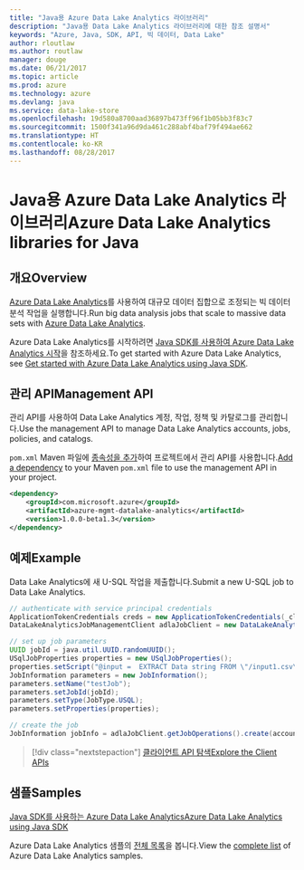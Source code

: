```yaml
---
title: "Java용 Azure Data Lake Analytics 라이브러리"
description: "Java용 Data Lake Analytics 라이브러리에 대한 참조 설명서"
keywords: "Azure, Java, SDK, API, 빅 데이터, Data Lake"
author: rloutlaw
ms.author: routlaw
manager: douge
ms.date: 06/21/2017
ms.topic: article
ms.prod: azure
ms.technology: azure
ms.devlang: java
ms.service: data-lake-store
ms.openlocfilehash: 19d580a8700aad36897b473ff96f1b05bb3f83c7
ms.sourcegitcommit: 1500f341a96d9da461c288abf4baf79f494ae662
ms.translationtype: HT
ms.contentlocale: ko-KR
ms.lasthandoff: 08/28/2017
---
```

# <a name="azure-data-lake-analytics-libraries-for-java"></a><span data-ttu-id="247d9-104">Java용 Azure Data Lake Analytics 라이브러리</span><span class="sxs-lookup"><span data-stu-id="247d9-104">Azure Data Lake Analytics libraries for Java</span></span>

## <a name="overview"></a><span data-ttu-id="247d9-105">개요</span><span class="sxs-lookup"><span data-stu-id="247d9-105">Overview</span></span>

<span data-ttu-id="247d9-106">[Azure Data Lake Analytics](/azure/data-lake-analytics/data-lake-analytics-overview)를 사용하여 대규모 데이터 집합으로 조정되는 빅 데이터 분석 작업을 실행합니다.</span><span class="sxs-lookup"><span data-stu-id="247d9-106">Run big data analysis jobs that scale to massive data sets with [Azure Data Lake Analytics](/azure/data-lake-analytics/data-lake-analytics-overview).</span></span>

<span data-ttu-id="247d9-107">Azure Data Lake Analytics를 시작하려면 [Java SDK를 사용하여 Azure Data Lake Analytics 시작](/azure/data-lake-analytics/data-lake-analytics-get-started-java-sdk)을 참조하세요.</span><span class="sxs-lookup"><span data-stu-id="247d9-107">To get started with Azure Data Lake Analytics, see [Get started with Azure Data Lake Analytics using Java SDK](/azure/data-lake-analytics/data-lake-analytics-get-started-java-sdk).</span></span>

## <a name="management-api"></a><span data-ttu-id="247d9-108">관리 API</span><span class="sxs-lookup"><span data-stu-id="247d9-108">Management API</span></span>

<span data-ttu-id="247d9-109">관리 API를 사용하여 Data Lake Analytics 계정, 작업, 정책 및 카탈로그를 관리합니다.</span><span class="sxs-lookup"><span data-stu-id="247d9-109">Use the management API to manage Data Lake Analytics accounts, jobs, policies, and catalogs.</span></span>

<span data-ttu-id="247d9-110">`pom.xml` Maven 파일에 [종속성을 추가](https://maven.apache.org/guides/getting-started/index.html#How_do_I_use_external_dependencies)하여 프로젝트에서 관리 API를 사용합니다.</span><span class="sxs-lookup"><span data-stu-id="247d9-110">[Add a dependency](https://maven.apache.org/guides/getting-started/index.html#How_do_I_use_external_dependencies) to your Maven `pom.xml` file to use the management API in your project.</span></span>


```XML
<dependency>
    <groupId>com.microsoft.azure</groupId>
    <artifactId>azure-mgmt-datalake-analytics</artifactId>
    <version>1.0.0-beta1.3</version>
</dependency>
```

## <a name="example"></a><span data-ttu-id="247d9-111">예제</span><span class="sxs-lookup"><span data-stu-id="247d9-111">Example</span></span>

<span data-ttu-id="247d9-112">Data Lake Analytics에 새 U-SQL 작업을 제출합니다.</span><span class="sxs-lookup"><span data-stu-id="247d9-112">Submit a new U-SQL job to Data Lake Analytics.</span></span>

```java
// authenticate with service principal credentials
ApplicationTokenCredentials creds = new ApplicationTokenCredentials(_clientId, _tenantId, _clientSecret, null);
DataLakeAnalyticsJobManagementClient adlaJobClient = new DataLakeAnalyticsJobManagementClientImpl(creds);

// set up job parameters
UUID jobId = java.util.UUID.randomUUID();
USqlJobProperties properties = new USqlJobProperties();
properties.setScript("@input =  EXTRACT Data string FROM \"/input1.csv\" USING Extractors.Csv(); OUTPUT @input TO @\"/output1.csv\" USING Outputters.Csv();");
JobInformation parameters = new JobInformation();
parameters.setName("testJob");
parameters.setJobId(jobId);
parameters.setType(JobType.USQL);
parameters.setProperties(properties);

// create the job
JobInformation jobInfo = adlaJobClient.getJobOperations().create(accountName, jobId, parameters).getBody();

```

> [!div class="nextstepaction"]
> [<span data-ttu-id="247d9-113">클라이언트 API 탐색</span><span class="sxs-lookup"><span data-stu-id="247d9-113">Explore the Client APIs</span></span>](/java/api/overview/azure/datalakeanalytics/managementapi)

## <a name="samples"></a><span data-ttu-id="247d9-114">샘플</span><span class="sxs-lookup"><span data-stu-id="247d9-114">Samples</span></span>

<span data-ttu-id="247d9-115">[Java SDK를 사용하는 Azure Data Lake Analytics][1]</span><span class="sxs-lookup"><span data-stu-id="247d9-115">[Azure Data Lake Analytics using Java SDK][1]</span></span> 

[1]: https://docs.microsoft.com/en-us/azure/data-lake-analytics/data-lake-analytics-get-started-java-sdk

<span data-ttu-id="247d9-116">Azure Data Lake Analytics 샘플의 [전체 목록](https://azure.microsoft.com/resources/samples/?platform=java&term=analytics)을 봅니다.</span><span class="sxs-lookup"><span data-stu-id="247d9-116">View the [complete list](https://azure.microsoft.com/resources/samples/?platform=java&term=analytics) of Azure Data Lake Analytics samples.</span></span>
